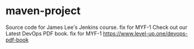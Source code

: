 # maven-project
Source code for James Lee's Jenkins course.
fix for MYF-1
Check out our Latest DevOps PDF book.
fix for MYF-1
https://www.level-up.one/devops-pdf-book
